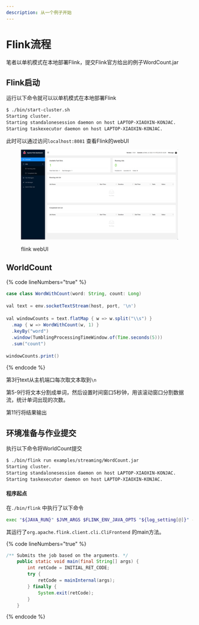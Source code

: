 ```yaml
---
description: 从一个例子开始
---
```


# Flink流程

笔者以单机模式在本地部署Flink，提交Flink官方给出的例子WordCount.jar

## Flink启动

运行以下命令就可以以单机模式在本地部署Flink

```bash
$ ./bin/start-cluster.sh
Starting cluster.
Starting standalonesession daemon on host LAPTOP-XIAOXIN-KONJAC.
Starting taskexecutor daemon on host LAPTOP-XIAOXIN-KONJAC.
```

此时可以通过访问`localhost:8081` 查看Flink的webUI

<figure><img src=".gitbook/assets/image (5).png" alt=""><figcaption><p>flink webUI</p></figcaption></figure>

## WorldCount

{% code lineNumbers="true" %}
```java
case class WordWithCount(word: String, count: Long)

val text = env.socketTextStream(host, port, '\n')

val windowCounts = text.flatMap { w => w.split("\\s") }
  .map { w => WordWithCount(w, 1) }
  .keyBy("word")
  .window(TumblingProcessingTimeWindow.of(Time.seconds(5)))
  .sum("count")

windowCounts.print()
```
{% endcode %}

第3行text从主机端口每次取文本取到`\n`&#x20;

第5-9行将文本分割成单词，然后设置时间窗口5秒钟，用该滚动窗口分割数据流，统计单词出现的次数。

第11行将结果输出

## 环境准备与作业提交

执行以下命令将WorldCount提交

```bash
$ ./bin/flink run examples/streaming/WordCount.jar
Starting cluster.
Starting standalonesession daemon on host LAPTOP-XIAOXIN-KONJAC.
Starting taskexecutor daemon on host LAPTOP-XIAOXIN-KONJAC.
```

#### 程序起点

在`./bin/flink` 中执行了以下命令

```bash
exec "${JAVA_RUN}" $JVM_ARGS $FLINK_ENV_JAVA_OPTS "${log_setting[@]}" -classpath "`manglePathList "$CC_CLASSPATH:$INTERNAL_HADOOP_CLASSPATHS"`" org.apache.flink.client.cli.CliFrontend "$@"
```

其运行了`org.apache.flink.client.cli.CliFrontend` 的main方法。

{% code lineNumbers="true" %}
```java
/** Submits the job based on the arguments. */
    public static void main(final String[] args) {
        int retCode = INITIAL_RET_CODE;
        try {
            retCode = mainInternal(args);
        } finally {
            System.exit(retCode);
        }
    }
```
{% endcode %}
